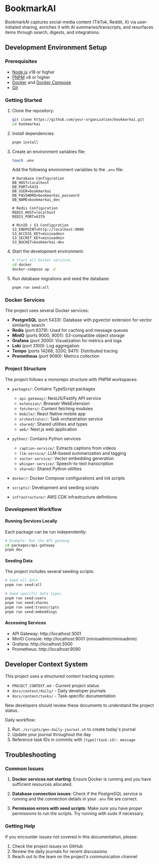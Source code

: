 # BookmarkAI

BookmarkAI captures social-media content (TikTok, Reddit, X) via user-initiated sharing, enriches it with AI summaries/transcripts, and resurfaces items through search, digests, and integrations.

## Development Environment Setup

### Prerequisites

- [Node.js](https://nodejs.org/) v18 or higher
- [PNPM](https://pnpm.io/) v8 or higher
- [Docker](https://www.docker.com/) and [Docker Compose](https://docs.docker.com/compose/)
- [Git](https://git-scm.com/)

### Getting Started

1. Clone the repository:
   ```bash
   git clone https://github.com/your-organization/bookmarkai.git
   cd bookmarkai
   ```

2. Install dependencies:
   ```bash
   pnpm install
   ```

3. Create an environment variables file:
   ```bash
   touch .env
   ```
   Add the following environment variables to the `.env` file:
   
   ```
   # Database Configuration
   DB_HOST=localhost
   DB_PORT=5433
   DB_USER=bookmarkai
   DB_PASSWORD=bookmarkai_password
   DB_NAME=bookmarkai_dev
   
   # Redis Configuration
   REDIS_HOST=localhost
   REDIS_PORT=6379
   
   # MinIO / S3 Configuration
   S3_ENDPOINT=http://localhost:9000
   S3_ACCESS_KEY=minioadmin
   S3_SECRET_KEY=minioadmin
   S3_BUCKET=bookmarkai-dev
   ```

4. Start the development environment:
   ```bash
   # Start all Docker services
   cd docker
   docker-compose up -d
   ```

5. Run database migrations and seed the database:
   ```bash
   pnpm run seed:all
   ```

### Docker Services

The project uses several Docker services:

- **PostgreSQL** (port 5433): Database with pgvector extension for vector similarity search
- **Redis** (port 6379): Used for caching and message queues
- **MinIO** (ports 9000, 9001): S3-compatible object storage
- **Grafana** (port 3000): Visualization for metrics and logs
- **Loki** (port 3100): Log aggregation
- **Tempo** (ports 14268, 3200, 9411): Distributed tracing
- **Prometheus** (port 9090): Metrics collection

### Project Structure

The project follows a monorepo structure with PNPM workspaces:

- `packages/`: Contains TypeScript packages
  - `api-gateway/`: NestJS/Fastify API service
  - `extension/`: Browser WebExtension
  - `fetchers/`: Content fetching modules
  - `mobile/`: React Native mobile app
  - `orchestrator/`: Task orchestration service
  - `shared/`: Shared utilities and types
  - `web/`: Next.js web application

- `python/`: Contains Python services
  - `caption-service/`: Extracts captions from videos
  - `llm-service/`: LLM-based summarization and tagging
  - `vector-service/`: Vector embedding generation
  - `whisper-service/`: Speech-to-text transcription
  - `shared/`: Shared Python utilities

- `docker/`: Docker Compose configurations and init scripts
- `scripts/`: Development and seeding scripts
- `infrastructure/`: AWS CDK infrastructure definitions

### Development Workflow

#### Running Services Locally

Each package can be run independently:

```bash
# Example: Run the API gateway
cd packages/api-gateway
pnpm dev
```

#### Seeding Data

The project includes several seeding scripts:

```bash
# Seed all data
pnpm run seed:all

# Seed specific data types
pnpm run seed:users
pnpm run seed:shares
pnpm run seed:transcripts
pnpm run seed:embeddings
```

#### Accessing Services

- API Gateway: http://localhost:3001
- MinIO Console: http://localhost:9001 (minioadmin/minioadmin)
- Grafana: http://localhost:3000
- Prometheus: http://localhost:9090

## Developer Context System

This project uses a structured context tracking system:

- `PROJECT_CONTEXT.md` - Current project status
- `docs/context/daily/` - Daily developer journals
- `docs/context/tasks/` - Task-specific documentation

New developers should review these documents to understand the project status.

Daily workflow:
1. Run `./scripts/gen-daily-journal.sh` to create today's journal
2. Update your journal throughout the day
3. Reference task IDs in commits with `[type](task-id): message`

## Troubleshooting

### Common Issues

1. **Docker services not starting**: Ensure Docker is running and you have sufficient resources allocated.

2. **Database connection issues**: Check if the PostgreSQL service is running and the connection details in your `.env` file are correct.

3. **Permission errors with seed scripts**: Make sure you have proper permissions to run the scripts. Try running with sudo if necessary.

### Getting Help

If you encounter issues not covered in this documentation, please:

1. Check the project issues on GitHub
2. Review the daily journals for recent discussions
3. Reach out to the team on the project's communication channel